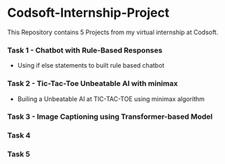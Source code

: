 # Codsoft-Internship-Project
This Repository contains 5 Projects from my virtual internship at Codsoft.

### Task 1 - Chatbot with Rule-Based Responses
- Using if else statements to built rule based chatbot

### Task 2 - Tic-Tac-Toe Unbeatable AI with minimax
- Builing a Unbeatable AI at TIC-TAC-TOE using minimax algorithm

### Task 3 - Image Captioning using Transformer-based Model

### Task 4

### Task 5
